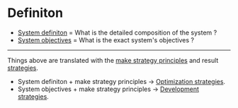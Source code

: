 # Definiton

 * [System definiton](https://github.com/esteem8app/esteem8app.github.io/blob/master/docs/work-the-system/definition/system-definition.md) = What is the detailed composition of the system ?
 * [System objectives](https://github.com/esteem8app/esteem8app.github.io/blob/master/docs/work-the-system/definition/system-objectives.md) = What is the exact system's objectives ?

---

Things above are translated with the [make strategy principles](https://github.com/esteem8app/esteem8app.github.io/blob/master/docs/work-the-system/tools/make-strategy-principles.md) and result [strategies](https://github.com/esteem8app/esteem8app.github.io/tree/master/docs/work-the-system/strategies/).

* System definiton + make strategy principles -> [Optimization strategies](https://github.com/esteem8app/esteem8app.github.io/tree/master/docs/work-the-system/strategies/optimization-strategies).
* System objectives + make strategy principles -> [Development strategies](https://github.com/esteem8app/esteem8app.github.io/tree/master/docs/work-the-system/strategies/development-strategies).
